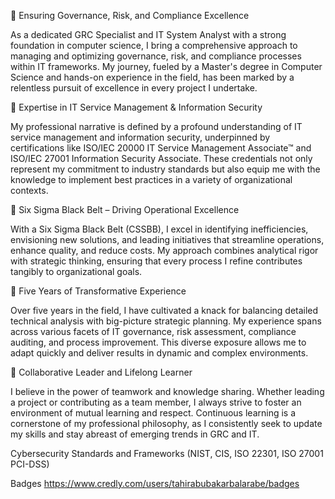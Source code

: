 🔹 Ensuring Governance, Risk, and Compliance Excellence

As a dedicated GRC Specialist and IT System Analyst with a strong foundation in computer science, I bring a comprehensive approach to managing and optimizing governance, risk, and compliance processes within IT frameworks. My journey, fueled by a Master's degree in Computer Science and hands-on experience in the field, has been marked by a relentless pursuit of excellence in every project I undertake.

🔹 Expertise in IT Service Management & Information Security

My professional narrative is defined by a profound understanding of IT service management and information security, underpinned by certifications like ISO/IEC 20000 IT Service Management Associate™ and ISO/IEC 27001 Information Security Associate. These credentials not only represent my commitment to industry standards but also equip me with the knowledge to implement best practices in a variety of organizational contexts.

🔹 Six Sigma Black Belt – Driving Operational Excellence

With a Six Sigma Black Belt (CSSBB), I excel in identifying inefficiencies, envisioning new solutions, and leading initiatives that streamline operations, enhance quality, and reduce costs. My approach combines analytical rigor with strategic thinking, ensuring that every process I refine contributes tangibly to organizational goals.

🔹 Five Years of Transformative Experience

Over five years in the field, I have cultivated a knack for balancing detailed technical analysis with big-picture strategic planning. My experience spans across various facets of IT governance, risk assessment, compliance auditing, and process improvement. This diverse exposure allows me to adapt quickly and deliver results in dynamic and complex environments.

🔹 Collaborative Leader and Lifelong Learner

I believe in the power of teamwork and knowledge sharing. Whether leading a project or contributing as a team member, I always strive to foster an environment of mutual learning and respect. Continuous learning is a cornerstone of my professional philosophy, as I consistently seek to update my skills and stay abreast of emerging trends in GRC and IT.

Cybersecurity Standards and Frameworks (NIST, CIS, ISO 22301, ISO 27001 PCI-DSS)

Badges https://www.credly.com/users/tahirabubakarbalarabe/badges
